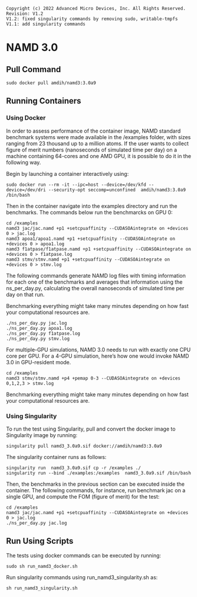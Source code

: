 ```
Copyright (c) 2022 Advanced Micro Devices, Inc. All Rights Reserved.
Revision: V1.2
V1.2: fixed singularity commands by removing sudo, writable-tmpfs
V1.1: add singularity commands
```

# NAMD 3.0

## Pull Command

```
sudo docker pull amdih/namd3:3.0a9
```

## Running Containers
### Using Docker
In order to assess performance of the container image, NAMD standard benchmark systems were made available in the /examples folder, with sizes ranging from 23 thousand up to a million atoms. If the user wants to collect figure of merit numbers (nanoseconds of simulated time per day) on a machine containing 64-cores and one AMD GPU, it is possible to do it in the following way.

Begin by launching a container interactively using:
```
sudo docker run --rm -it --ipc=host --device=/dev/kfd --device=/dev/dri --security-opt seccomp=unconfined  amdih/namd3:3.0a9 /bin/bash
```
Then in the container navigate into the examples directory and run the benchmarks. The commands below run the benchmarcks on GPU 0:
```
cd /examples
namd3 jac/jac.namd +p1 +setcpuaffinity --CUDASOAintegrate on +devices 0 > jac.log
namd3 apoa1/apoa1.namd +p1 +setcpuaffinity --CUDASOAintegrate on +devices 0 > apoa1.log
namd3 f1atpase/f1atpase.namd +p1 +setcpuaffinity --CUDASOAintegrate on +devices 0 > f1atpase.log
namd3 stmv/stmv.namd +p1 +setcpuaffinity --CUDASOAintegrate on +devices 0 > stmv.log
```
The following commands generate NAMD log files with timing information for each one of the benchmarks and averages that information using the ns_per_day.py, calculating the overall nanoseconds of simulated time per day on that run.

Benchmarking everything might take many minutes depending on how fast your computational resources are.
```
./ns_per_day.py jac.log
./ns_per_day.py apoa1.log
./ns_per_day.py f1atpase.log
./ns_per_day.py stmv.log
```
For multiple-GPU simulations,  NAMD 3.0 needs to run with exactly one CPU core per GPU. For a 4-GPU simulation, here’s how one would invoke NAMD 3.0 in GPU-resident mode.
```
cd /examples
namd3 stmv/stmv.namd +p4 +pemap 0-3 --CUDASOAintegrate on +devices 0,1,2,3 > stmv.log
```
Benchmarking everything might take many minutes depending on how fast your computational resources are.
### Using Singularity
To run the test using Singularity, pull and convert the docker image to Singularity image by running:
```
singularity pull namd3_3.0a9.sif docker://amdih/namd3:3.0a9
``` 
The singularity container runs as follows:
```
singularity run  namd3_3.0a9.sif cp -r /examples ./
singularity run --bind ./examples:/examples  namd3_3.0a9.sif /bin/bash
```
Then, the benchmarks in the previous section can be executed inside the container. The following commands, for instance, run benchmark jac on a single GPU, and compute the FOM (figure of merit) for the test:  
```
cd /examples
namd3 jac/jac.namd +p1 +setcpuaffinity --CUDASOAintegrate on +devices 0 > jac.log
./ns_per_day.py jac.log
```
## Run Using Scripts
The tests using docker commands can be executed by running:
```
sudo sh run_namd3_docker.sh
```
Run singularity commands using run_namd3_singularity.sh as:
```
sh run_namd3_singularity.sh
```
